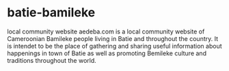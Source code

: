 # batie-bamileke
local community website
aedeba.com is a local community website of Cameroonian Bamileke people living in Batie and throughout the country. 
It is intendet to be the place of gathering and sharing useful information about happenings in town of Batie as 
well as promoting Bemileke culture and traditions throughout the world. 
